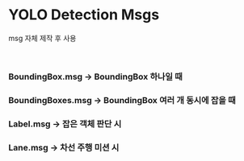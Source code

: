 # YOLO Detection Msgs

msg 자체 제작 후 사용

<br/>

### BoundingBox.msg -> BoundingBox 하나일 때
### BoundingBoxes.msg -> BoundingBox 여러 개 동시에 잡을 때
### Label.msg -> 잡은 객체 판단 시
### Lane.msg -> 차선 주행 미션 시
